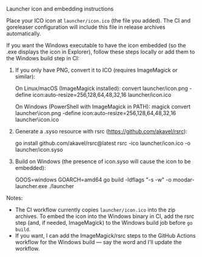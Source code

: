 Launcher icon and embedding instructions

Place your ICO icon at `launcher/icon.ico` (the file you added). The CI and goreleaser configuration
will include this file in release archives automatically.

If you want the Windows executable to have the icon embedded (so the .exe displays the icon in Explorer),
follow these steps locally or add them to the Windows build step in CI:

1. If you only have PNG, convert it to ICO (requires ImageMagick or similar):

   On Linux/macOS (ImageMagick installed):
   convert launcher/icon.png -define icon:auto-resize=256,128,64,48,32,16 launcher/icon.ico

   On Windows (PowerShell with ImageMagick in PATH):
   magick convert launcher\icon.png -define icon:auto-resize=256,128,64,48,32,16 launcher\icon.ico

2. Generate a .syso resource with rsrc (https://github.com/akavel/rsrc):

   go install github.com/akavel/rsrc@latest
   rsrc -ico launcher/icon.ico -o launcher/icon.syso

3. Build on Windows (the presence of icon.syso will cause the icon to be embedded):

   GOOS=windows GOARCH=amd64 go build -ldflags "-s -w" -o moodar-launcher.exe ./launcher

Notes:

- The CI workflow currently copies `launcher/icon.ico` into the zip archives. To embed the icon into the Windows binary in CI,
  add the rsrc step (and, if needed, ImageMagick) to the Windows build job before `go build`.
- If you want, I can add the ImageMagick/rsrc steps to the GitHub Actions workflow for the Windows build — say the word and I'll update the workflow.
